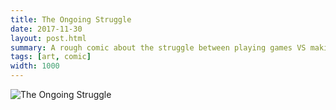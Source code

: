 ```yaml
---
title: The Ongoing Struggle
date: 2017-11-30
layout: post.html
summary: A rough comic about the struggle between playing games VS making them.
tags: [art, comic]
width: 1000
---
```


![The Ongoing Struggle](/media/images/post/the-ongoing-struggle/_title.png)
